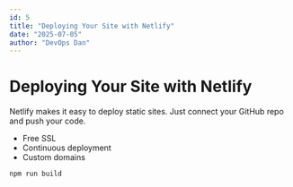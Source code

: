 ```yaml
---
id: 5
title: "Deploying Your Site with Netlify"
date: "2025-07-05"
author: "DevOps Dan"
---
```


# Deploying Your Site with Netlify

Netlify makes it easy to deploy static sites. Just connect your GitHub repo and push your code.

- Free SSL
- Continuous deployment
- Custom domains

```bash
npm run build
```
